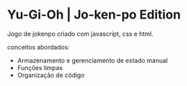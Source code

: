 # Yu-Gi-Oh | Jo-ken-po Edition

Jogo de jokenpo criado com javascript, css e html.

conceitos abordados:

- Armazenamento e gerenciamento de estado manual
- Funções limpas
- Organização de código
